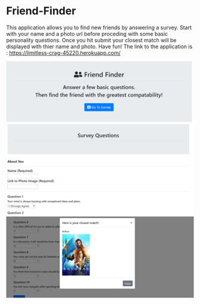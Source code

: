 # Friend-Finder
This application allows you to find new friends by answering a survey. Start with your name and a photo url before proceding with some basic personality questions. Once you hit submit your closest match will be displayed with thier name and photo. Have fun!
The link to the application is : https://limitless-crag-45220.herokuapp.com/


![](./app/public/assets/images/friend.PNG)
![](./app/public/assets/images/Survey.PNG)
![](./app/public/assets/images/result.PNG)